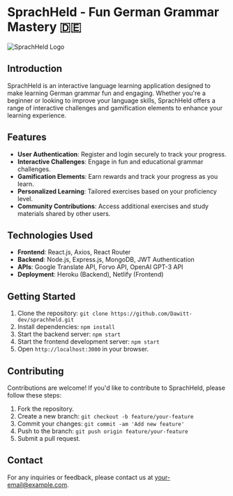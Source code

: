 # SprachHeld - Fun German Grammar Mastery 🇩🇪

![SprachHeld Logo](lhttps://looka.com/s/184096741)

## Introduction
SprachHeld is an interactive language learning application designed to make learning German grammar fun and engaging. Whether you're a beginner or looking to improve your language skills, SprachHeld offers a range of interactive challenges and gamification elements to enhance your learning experience.

## Features
- **User Authentication**: Register and login securely to track your progress.
- **Interactive Challenges**: Engage in fun and educational grammar challenges.
- **Gamification Elements**: Earn rewards and track your progress as you learn.
- **Personalized Learning**: Tailored exercises based on your proficiency level.
- **Community Contributions**: Access additional exercises and study materials shared by other users.

## Technologies Used
- **Frontend**: React.js, Axios, React Router
- **Backend**: Node.js, Express.js, MongoDB, JWT Authentication
- **APIs**: Google Translate API, Forvo API, OpenAI GPT-3 API
- **Deployment**: Heroku (Backend), Netlify (Frontend)

## Getting Started
1. Clone the repository: `git clone https://github.com/Dawitt-dev/sprachheld.git`
2. Install dependencies: `npm install`
3. Start the backend server: `npm start`
4. Start the frontend development server: `npm start`
5. Open `http://localhost:3000` in your browser.

## Contributing
Contributions are welcome! If you'd like to contribute to SprachHeld, please follow these steps:
1. Fork the repository.
2. Create a new branch: `git checkout -b feature/your-feature`
3. Commit your changes: `git commit -am 'Add new feature'`
4. Push to the branch: `git push origin feature/your-feature`
5. Submit a pull request.

## Contact
For any inquiries or feedback, please contact us at [your-email@example.com](mailto:dawittbeyene22@gmail.com).
